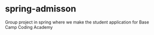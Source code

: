 # spring-admisson
Group project in spring where we make the student application for Base Camp Coding Academy
